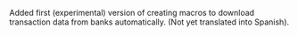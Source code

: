 Added first (experimental) version of creating macros to download transaction data from banks automatically.  (Not yet translated into Spanish).